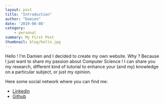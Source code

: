 ```yaml
---
layout: post
title: "Introduction"
author: "Damien"
date: '2019-08-08'
category:
    - personal
summary: My First Post
thumbnail: blog/hello.jpg
---
```


Hello !
I'm Damien and I decided to create my own website.
Why ? Because I just want to share my passion about Computer Science !
I can share you my research, different kind of tutorial to enhance your (and my) knowledge on a particular subject, or just my opinion.

Here some social network where you can find me:

- [Linkedin](https://www.linkedin.com/in/damienmorard/)
- [Github](https://github.com/damdamo)
